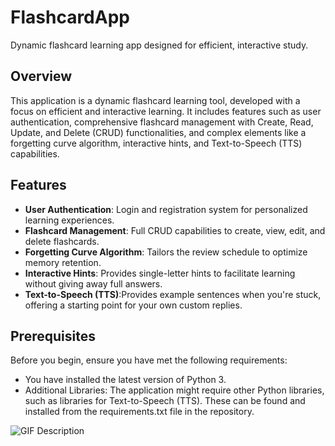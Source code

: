# FlashcardApp
Dynamic flashcard learning app designed for efficient, interactive study.
## Overview
This application is a dynamic flashcard learning tool, developed with a focus on efficient and interactive learning. It includes features such as user authentication, comprehensive flashcard management with Create, Read, Update, and Delete (CRUD) functionalities, and complex elements like a forgetting curve algorithm, interactive hints, and Text-to-Speech (TTS) capabilities.
## Features
- **User Authentication**: Login and registration system for personalized learning experiences.
- **Flashcard Management**: Full CRUD capabilities to create, view, edit, and delete flashcards.
- **Forgetting Curve Algorithm**: Tailors the review schedule to optimize memory retention.
- **Interactive Hints**: Provides single-letter hints to facilitate learning without giving away full answers.
- **Text-to-Speech (TTS)**:Provides example sentences when you're stuck, offering a starting point for your own custom replies.

## Prerequisites
Before you begin, ensure you have met the following requirements:
- You have installed the latest version of Python 3.
- Additional Libraries: The application might require other Python libraries, such as libraries for Text-to-Speech (TTS). These can be found and installed from the requirements.txt file in the repository.

![GIF Description](https://drive.google.com/uc?export=view&id=1Nu0zE54oyeNMaFT5VcGskmIibrRFe0cH)

